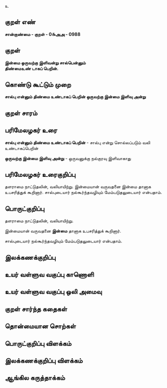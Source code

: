 உ

## குறள் எண் 

**சான்றாண்மை - குறள் - 0௯அஅ - 0988**

## குறள் 

**இன்மை ஒருவற்கு இளிவன்று சால்பென்னும்  
திண்மைஉண் டாகப் பெறின்.** 

## கொண்டு கூட்டும் முறை

**சால்பு என்னும் திண்மை உண்டாகப் பெறின் ஒருவற்கு இன்மை இளிவு அன்று** 

## குறள் சாரம் 


## பரிமேலழகர் உரை

**சால்பு என்னும் திண்மை உண்டாகப் பெறின்** - சால்பு என்று சொல்லப்படும் வலி உண்டாகப்பெறின்

**ஒருவற்கு இன்மை இளிவு அன்று** - ஒருவனுக்கு நல்குரவு இளிவாகாது

## பரிமேலழகர் உரைகுறிப்பு   

தளராமை நாட்டுதலின், வலியாயிற்று. இன்மையான் வருவதனை இன்மை தானாக உபசரித்துக் கூறினார். சால்புடையார் நல்கூர்ந்தவழியும் மேம்படுதலுடையார் என்பதாம்.

## பொருட்குறிப்பு 

தளராமை நாட்டுதலின், வலியாயிற்று. 

இன்மையான் வருவதனை **இன்மை** தானாக உபசரித்துக் கூறினார். 

சால்புடையார் நல்கூர்ந்தவழியும் மேம்படுதலுடையார் என்பதாம்.

## இலக்கணக்குறிப்பு  


## உயர் வள்ளுவ வகுப்பு காணொளி


## உயர் வள்ளுவ வகுப்பு ஒலி அமைவு 

 
## குறள் சார்ந்த கதைகள் 


## தொன்மையான சொற்கள்


## பொருட்குறிப்பு விளக்கம்


## இலக்கணக்குறிப்பு விளக்கம்


## ஆங்கில கருத்தாக்கம் 


